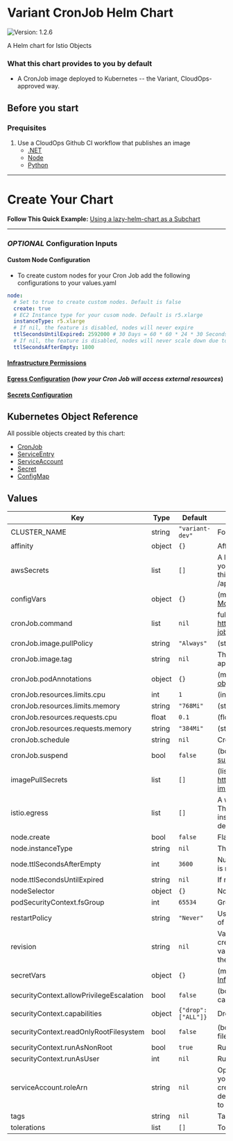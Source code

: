 # Variant CronJob Helm Chart

![Version: 1.2.6](https://img.shields.io/badge/Version-1.2.6-informational?style=flat-square)

A Helm chart for Istio Objects

### What this chart provides to you by default

- A CronJob image deployed to Kubernetes -- the Variant, CloudOps-approved way.

## Before you start

### Prequisites

1. Use a CloudOps Github CI workflow that publishes an image
   - [.NET](https://github.com/variant-inc/actions-dotnet)
   - [Node](https://github.com/variant-inc/actions-nodejs)
   - [Python](https://github.com/variant-inc/actions-python)

***

# Create Your Chart
**Follow This Quick Example:** [Using a lazy-helm-chart as a Subchart](../../README.md)

***

### *OPTIONAL* Configuration Inputs

#### Custom Node Configuration

- To create custom nodes for your Cron Job add the following configurations to your values.yaml

```yaml
node:
  # Set to true to create custom nodes. Default is false
  create: true
  # EC2 Instance type for your cusom node. Default is r5.xlarge
  instanceType: r5.xlarge
  # If nil, the feature is disabled, nodes will never expire
  ttlSecondsUntilExpired: 2592000 # 30 Days = 60 * 60 * 24 * 30 Seconds;
  # If nil, the feature is disabled, nodes will never scale down due to low utilization. Default 30 minutes
  ttlSecondsAfterEmpty: 1800
```

#### [Infrastructure Permissions]([RoleArn](https://github.com/variant-inc/terragrunt-variant-apps/tree/master/docs/rolearn.md))

#### [Egress Configuration](https://github.com/variant-inc/terragrunt-variant-apps/tree/master/docs/egress.md) (*how your Cron Job will access external resources*)

#### [Secrets Configuration](https://github.com/variant-inc/terragrunt-variant-apps/tree/master/docs/secrets.md)

## Kubernetes Object Reference

All possible objects created by this chart:

- [CronJob](https://kubernetes.io/docs/reference/kubernetes-api/workload-resources/cron-job-v1/)
- [ServiceEntry](https://istio.io/latest/docs/reference/config/networking/service-entry/#ServiceEntry)
- [ServiceAccount](https://kubernetes.io/docs/reference/kubernetes-api/authentication-resources/service-account-v1/)
- [Secret](https://kubernetes.io/docs/reference/kubernetes-api/config-and-storage-resources/secret-v1/)
- [ConfigMap](https://kubernetes.io/docs/reference/kubernetes-api/config-and-storage-resources/config-map-v1/)

## Values

| Key | Type | Default | Description |
|-----|------|---------|-------------|
| CLUSTER_NAME | string | `"variant-dev"` | For securityGroupSelector in provisioner.yaml |
| affinity | object | `{}` | Affinity for pod assignment [Affinity](https://kubernetes.io/docs/concepts/configuration/assign-pod-node/#affinity-and-anti-affinity) |
| awsSecrets | list | `[]` | A list of secrets to configure to make available to your API. Create your secret in AWS Secrets Manager as plain text. Full contents of this secret will be mounted as a file your application can read to /app/secrets/{name} See [AWS Secrets](https://github.com/variant-inc/terragrunt-variant-apps/tree/master/docs/secrets.md) for more details. |
| configVars | object | `{}` | (map) User defined environment variables are implemented here. [More Information](https://github.com/variant-inc/terragrunt-variant-apps/tree/master/docs/secrets.md) |
| cronJob.command | list | `nil` | full path to the job script to execute. https://kubernetes.io/docs/concepts/workloads/controllers/cron-jobs/ |
| cronJob.image.pullPolicy | string | `"Always"` | (string) IfNotPresent, Always, Never |
| cronJob.image.tag | string | `nil` | The full URL of the image to be deployed containing the HTTP API application |
| cronJob.podAnnotations | object | `{}` | (map) https://kubernetes.io/docs/concepts/overview/working-with-objects/annotations/ |
| cronJob.resources.limits.cpu | int | `1` | (int) Limits CPU |
| cronJob.resources.limits.memory | string | `"768Mi"` | (string) Limits Memory |
| cronJob.resources.requests.cpu | float | `0.1` | (float) Requests CPU |
| cronJob.resources.requests.memory | string | `"384Mi"` | (string) Request memory |
| cronJob.schedule | string | `nil` | Cron Style Schedule. For help check https://crontab.guru/ |
| cronJob.suspend | bool | `false` | (bool) https://kubernetes.io/blog/2021/04/12/introducing-suspended-jobs/ |
| imagePullSecrets | list | `[]` | (list) https://kubernetes.io/docs/concepts/containers/images/#specifying-imagepullsecrets-on-a-pod |
| istio.egress | list | `[]` | A whitelist of external services that your API requires connection to. The whitelist applies to the entire namespace in which this chart is installed. [These services](https://github.com/variant-inc/iaac-eks/blob/master/scripts/istio/service-entries.eps#L8) are globally whitelisted and do not require declaration. See [egress](https://github.com/variant-inc/terragrunt-variant-apps/tree/master/docs/egress.md). See [Istio](https://github.com/variant-inc/terragrunt-variant-apps/tree/master/docs/istio.md) for more Istio details. |
| node.create | bool | `false` | Flag to determine whether or not custom nodes will be provisioned. |
| node.instanceType | string | `nil` | The EC2 Instance Type for your custom nodes. |
| node.ttlSecondsAfterEmpty | int | `3600` | Number of seconds before custom nodes will be removed if nothing is running on them. |
| node.ttlSecondsUntilExpired | string | `nil` | If nil, the feature is disabled, nodes will never expire |
| nodeSelector | object | `{}` | Node labels for pod assignment [NodeSelector](https://github.com/variant-inc/terragrunt-variant-apps/tree/master/docs/nodeselector.md) |
| podSecurityContext.fsGroup | int | `65534` | Groups of nobody |
| restartPolicy | string | `"Never"` | Use Never by default for jobs so new pod is created on failure instead of restarting containers |
| revision | string | `nil` | Value for a [label](https://kubernetes.io/docs/concepts/overview/working-with-objects/labels/) named `revision` that will be applied to all objects created by a specific chart installation. Strongly encouraged that this value corresponds to 1 of: Octopus package version, short-SHA of the commit, Octopus release version |
| secretVars | object | `{}` | (map) User defined secret variables are implemented here. [More Information](https://github.com/variant-inc/terragrunt-variant-apps/tree/master/docs/secrets.md) |
| securityContext.allowPrivilegeEscalation | bool | `false` | (bool) Setting it to false ensures that no child process of a container can gain more privileges than its parent |
| securityContext.capabilities | object | `{"drop":["ALL"]}` | Drop All capabilities |
| securityContext.readOnlyRootFilesystem | bool | `false` | (bool) Requires that containers must run with a read-only root filesystem (i.e. no writable layer) |
| securityContext.runAsNonRoot | bool | `true` | Runs as non root. Must use numeric User in container |
| securityContext.runAsUser | int | `nil` | Runs as numeric user |
| serviceAccount.roleArn | string | `nil` | Optional ARN of the IAM role to be assumed by your application. If your API requires access to any AWS services, a role should be created in AWS IAM. This role should have an inline policy that describes the permissions your API needs (connect to RDS, publish to an SNS topic, read from an SQS queue, etc.). [RoleArn](https://github.com/variant-inc/terragrunt-variant-apps/tree/master/docs/rolearn.md) |
| tags | string | `nil` | Tags to be applied to custom node provisioner |
| tolerations | list | `[]` | Tolerations for pod assignment [Tolerations](https://github.com/variant-inc/terragrunt-variant-apps/tree/master/docs/tolerations.md) |
